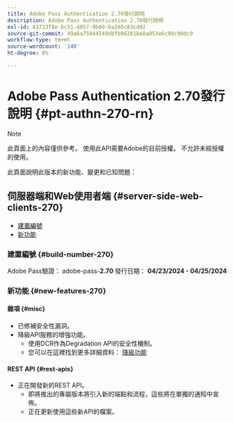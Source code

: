 ```yaml
---
title: Adobe Pass Authentication 2.70發行說明
description: Adobe Pass Authentication 2.70發行說明
exl-id: 81713f8e-bc51-4057-9b00-6a2d6c83cd02
source-git-commit: 49a6a75944549dbfb062b1be8a053e6c99c90dc9
workflow-type: tm+mt
source-wordcount: '140'
ht-degree: 0%

---
```


# Adobe Pass Authentication 2.70發行說明 {#pt-authn-270-rn}

>[!NOTE]
>
>此頁面上的內容僅供參考。 使用此API需要Adobe的目前授權。 不允許未經授權的使用。

此頁面說明此版本的新功能、變更和已知問題：

## 伺服器端和Web使用者端 {#server-side-web-clients-270}

* [建置編號](#build-number-270)
* [新功能](#new-features-270)

### 建置編號 {#build-number-270}

Adobe Pass驗證： adobe-pass-**2.70**
發行日期： **04/23/2024 - 04/25/2024**

### 新功能 {#new-features-270}

#### 雜項 {#misc}

* 已修補安全性漏洞。
* 降級API服務的增強功能。
   * 使用DCR作為Degradation API的安全性機制。
   * 您可以在這裡找到更多詳細資料： [降級功能](../integration-guide-programmers/features-premium/degraded-access/degradation-feature.md)

#### REST API {#rest-apis}

* 正在開發新的REST API。
   * 即將推出的專屬版本將引入新的端點和流程，這些將在單獨的通知中宣佈。
   * 正在更新使用這些新API的檔案。
